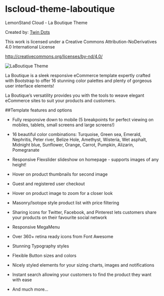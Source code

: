 lscloud-theme-laboutique
========================

LemonStand Cloud - La Boutique Theme

Created by: [Twin Dots](http://twindots.com/)

This work is licensed under a Creative Commons Attribution-NoDerivatives 4.0 International License

http://creativecommons.org/licenses/by-nd/4.0/

![LaBoutique Theme](http://2.s3.envato.com/files/82800140/theme-preview/01_preview.jpg)

La Boutique is a sleek responsive eCommerce template expertly crafted with Bootstrap to offer 16 stunning color palettes and plenty of gorgeous user interface elements!

La Boutique’s versatility provides you with the tools to weave elegant eCommerce sites to suit your products and customers.



##Template features and options

* Fully responsive down to mobile (5 breakpoints for perfect viewing on mobiles, tablets, small screens and large screens!)  

* 16 beautiful color combinations: Turquoise, Green sea, Emerald, Nephritis, Peter river, Belize Hole, Amethyst, Wisteria, Wet asphalt, Midnight blue, Sunflower, Orange, Carrot, Pumpkin, Alizarin, Pomegranate  

* Responsive Flexslider slideshow on homepage - supports images of any height!  

* Hover on product thumbnails for second image  

* Guest and registered user checkout  

* Hover on product image to zoom for a closer look  

* Masonry/Isotope style product list with price filtering  

* Sharing icons for Twitter, Facebook, and Pinterest lets customers share your products on their favourite social network  

* Responsive MegaMenu

* Over 360+ retina ready icons from Font Awesome  

* Stunning Typography styles  

* Flexible Button sizes and colors  

* Nicely styled elements for your sizing charts, images and notifications  

* Instant search allowing your customers to find the product they want with ease  

* And much more…  

